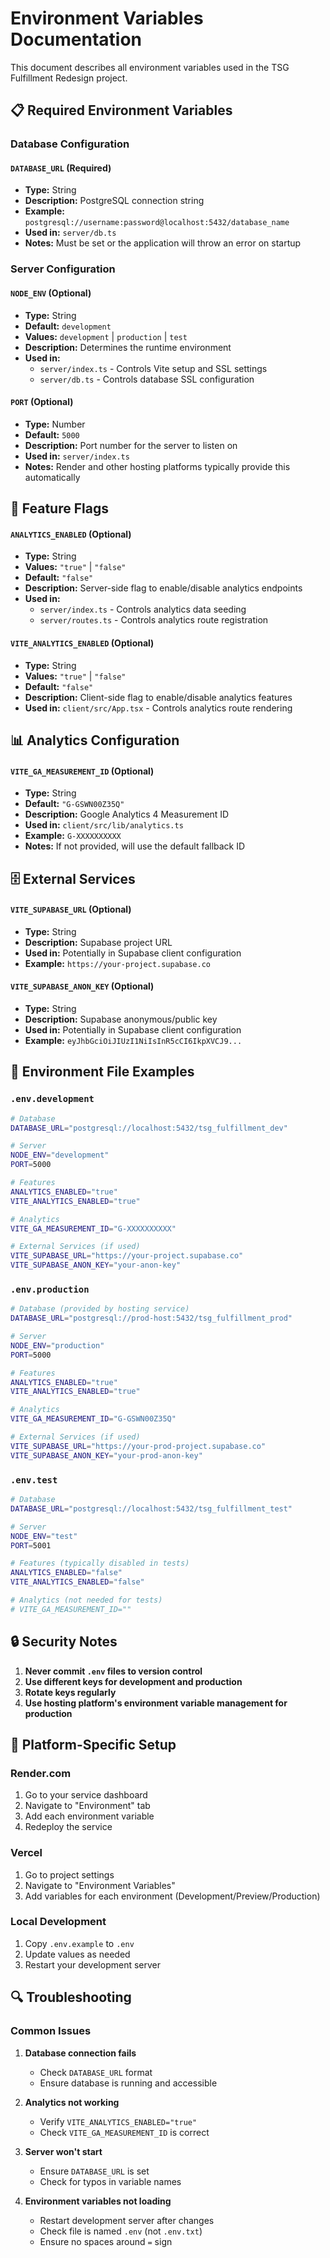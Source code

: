 # Environment Variables Documentation

This document describes all environment variables used in the TSG Fulfillment Redesign project.

## 📋 **Required Environment Variables**

### **Database Configuration**

#### `DATABASE_URL` (Required)
- **Type:** String
- **Description:** PostgreSQL connection string
- **Example:** `postgresql://username:password@localhost:5432/database_name`
- **Used in:** `server/db.ts`
- **Notes:** Must be set or the application will throw an error on startup

### **Server Configuration**

#### `NODE_ENV` (Optional)
- **Type:** String
- **Default:** `development`
- **Values:** `development` | `production` | `test`
- **Description:** Determines the runtime environment
- **Used in:** 
  - `server/index.ts` - Controls Vite setup and SSL settings
  - `server/db.ts` - Controls database SSL configuration

#### `PORT` (Optional)
- **Type:** Number
- **Default:** `5000`
- **Description:** Port number for the server to listen on
- **Used in:** `server/index.ts`
- **Notes:** Render and other hosting platforms typically provide this automatically

## 🔧 **Feature Flags**

#### `ANALYTICS_ENABLED` (Optional)
- **Type:** String
- **Values:** `"true"` | `"false"`
- **Default:** `"false"`
- **Description:** Server-side flag to enable/disable analytics endpoints
- **Used in:** 
  - `server/index.ts` - Controls analytics data seeding
  - `server/routes.ts` - Controls analytics route registration

#### `VITE_ANALYTICS_ENABLED` (Optional)
- **Type:** String
- **Values:** `"true"` | `"false"`
- **Default:** `"false"`
- **Description:** Client-side flag to enable/disable analytics features
- **Used in:** `client/src/App.tsx` - Controls analytics route rendering

## 📊 **Analytics Configuration**

#### `VITE_GA_MEASUREMENT_ID` (Optional)
- **Type:** String
- **Default:** `"G-GSWN00Z35Q"`
- **Description:** Google Analytics 4 Measurement ID
- **Used in:** `client/src/lib/analytics.ts`
- **Example:** `G-XXXXXXXXXX`
- **Notes:** If not provided, will use the default fallback ID

## 🗄️ **External Services**

#### `VITE_SUPABASE_URL` (Optional)
- **Type:** String
- **Description:** Supabase project URL
- **Used in:** Potentially in Supabase client configuration
- **Example:** `https://your-project.supabase.co`

#### `VITE_SUPABASE_ANON_KEY` (Optional)
- **Type:** String
- **Description:** Supabase anonymous/public key
- **Used in:** Potentially in Supabase client configuration
- **Example:** `eyJhbGciOiJIUzI1NiIsInR5cCI6IkpXVCJ9...`

## 📁 **Environment File Examples**

### `.env.development`
```bash
# Database
DATABASE_URL="postgresql://localhost:5432/tsg_fulfillment_dev"

# Server
NODE_ENV="development"
PORT=5000

# Features
ANALYTICS_ENABLED="true"
VITE_ANALYTICS_ENABLED="true"

# Analytics
VITE_GA_MEASUREMENT_ID="G-XXXXXXXXXX"

# External Services (if used)
VITE_SUPABASE_URL="https://your-project.supabase.co"
VITE_SUPABASE_ANON_KEY="your-anon-key"
```

### `.env.production`
```bash
# Database (provided by hosting service)
DATABASE_URL="postgresql://prod-host:5432/tsg_fulfillment_prod"

# Server
NODE_ENV="production"
PORT=5000

# Features
ANALYTICS_ENABLED="true"
VITE_ANALYTICS_ENABLED="true"

# Analytics
VITE_GA_MEASUREMENT_ID="G-GSWN00Z35Q"

# External Services (if used)
VITE_SUPABASE_URL="https://your-prod-project.supabase.co"
VITE_SUPABASE_ANON_KEY="your-prod-anon-key"
```

### `.env.test`
```bash
# Database
DATABASE_URL="postgresql://localhost:5432/tsg_fulfillment_test"

# Server
NODE_ENV="test"
PORT=5001

# Features (typically disabled in tests)
ANALYTICS_ENABLED="false"
VITE_ANALYTICS_ENABLED="false"

# Analytics (not needed for tests)
# VITE_GA_MEASUREMENT_ID=""
```

## 🔒 **Security Notes**

1. **Never commit `.env` files to version control**
2. **Use different keys for development and production**
3. **Rotate keys regularly**
4. **Use hosting platform's environment variable management for production**

## 🚀 **Platform-Specific Setup**

### **Render.com**
1. Go to your service dashboard
2. Navigate to "Environment" tab
3. Add each environment variable
4. Redeploy the service

### **Vercel**
1. Go to project settings
2. Navigate to "Environment Variables"
3. Add variables for each environment (Development/Preview/Production)

### **Local Development**
1. Copy `.env.example` to `.env`
2. Update values as needed
3. Restart your development server

## 🔍 **Troubleshooting**

### **Common Issues**

1. **Database connection fails**
   - Check `DATABASE_URL` format
   - Ensure database is running and accessible

2. **Analytics not working**
   - Verify `VITE_ANALYTICS_ENABLED="true"`
   - Check `VITE_GA_MEASUREMENT_ID` is correct

3. **Server won't start**
   - Ensure `DATABASE_URL` is set
   - Check for typos in variable names

4. **Environment variables not loading**
   - Restart development server after changes
   - Check file is named `.env` (not `.env.txt`)
   - Ensure no spaces around `=` sign